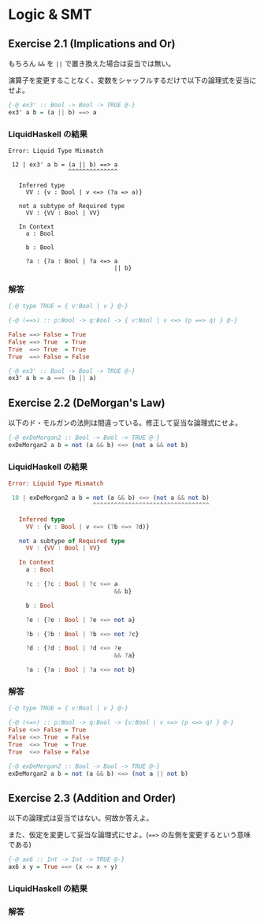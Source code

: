# Logic & SMT

## Exercise 2.1 (Implications and Or)

もちろん `&&` を `||` で置き換えた場合は妥当では無い。

演算子を変更することなく、変数をシャッフルするだけで以下の論理式を妥当にせよ。

```haskell
{-@ ex3' :: Bool -> Bool -> TRUE @-}
ex3' a b = (a || b) ==> a
```

### LiquidHaskell の結果

```shell
Error: Liquid Type Mismatch

 12 | ex3' a b = (a || b) ==> a
                 ^^^^^^^^^^^^^^

   Inferred type
     VV : {v : Bool | v <=> (?a => a)}

   not a subtype of Required type
     VV : {VV : Bool | VV}

   In Context
     a : Bool

     b : Bool

     ?a : {?a : Bool | ?a <=> a
                              || b}
```

### 解答

```haskell
{-@ type TRUE = { v:Bool | v } @-}

{-@ (==>) :: p:Bool -> q:Bool -> { v:Bool | v <=> (p ==> q) } @-}

False ==> False = True
False ==> True  = True
True  ==> True  = True
True  ==> False = False

{-@ ex3' :: Bool -> Bool -> TRUE @-}
ex3' a b = a ==> (b || a)
```

## Exercise 2.2 (DeMorgan's Law)

以下のド・モルガンの法則は間違っている。修正して妥当な論理式にせよ。

```haskell
{-@ exDeMorgan2 :: Bool -> Bool -> TRUE @-}
exDeMorgan2 a b = not (a && b) <=> (not a && not b)
```

### LiquidHaskell の結果

```haskell
Error: Liquid Type Mismatch

 10 | exDeMorgan2 a b = not (a && b) <=> (not a && not b)
                        ^^^^^^^^^^^^^^^^^^^^^^^^^^^^^^^^^

   Inferred type
     VV : {v : Bool | v <=> (?b <=> ?d)}

   not a subtype of Required type
     VV : {VV : Bool | VV}

   In Context
     a : Bool

     ?c : {?c : Bool | ?c <=> a
                              && b}

     b : Bool

     ?e : {?e : Bool | ?e <=> not a}

     ?b : {?b : Bool | ?b <=> not ?c}

     ?d : {?d : Bool | ?d <=> ?e
                              && ?a}

     ?a : {?a : Bool | ?a <=> not b}
```

### 解答

```haskell
{-@ type TRUE = { v:Bool | v } @-}

{-@ (<=>) :: p:Bool -> q:Bool -> {v:Bool | v <=> (p <=> q) } @-}
False <=> False = True
False <=> True  = False
True  <=> True  = True
True  <=> False = False

{-@ exDeMorgan2 :: Bool -> Bool -> TRUE @-}
exDeMorgan2 a b = not (a && b) <=> (not a || not b)
```

## Exercise 2.3 (Addition and Order)

以下の論理式は妥当ではない。何故か答えよ。

また、仮定を変更して妥当な論理式にせよ。(`==>` の左側を変更するという意味である)

```haskell
{-@ ax6 :: Int -> Int -> TRUE @-}
ax6 x y = True ==> (x <= x + y)
```

### LiquidHaskell の結果

### 解答
